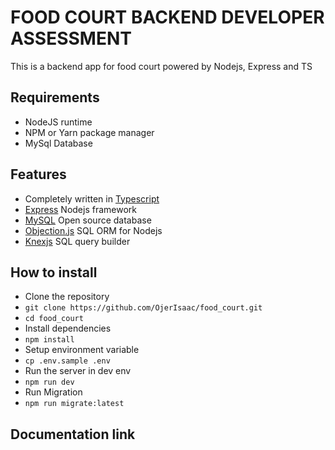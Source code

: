 # FOOD COURT BACKEND DEVELOPER ASSESSMENT
This is a backend app for food court powered by Nodejs, Express and TS

## Requirements
- NodeJS runtime
- NPM or Yarn package manager
- MySql Database

## Features
- Completely written in [Typescript](https://typescriptlang.org/)
- [Express](https://expressjs.com/) Nodejs framework
- [MySQL](https://dev.mysql.com/doc/) Open source database
- [Objection.js](https://vincit.github.io/objection.js/) SQL ORM for Nodejs
- [Knexjs](https://knexjs.org/) SQL query builder

## How to install
- Clone the repository
- `git clone https://github.com/OjerIsaac/food_court.git`
- `cd food_court`
- Install dependencies
- `npm install`
- Setup environment variable
- `cp .env.sample .env`
- Run the server in dev env
- `npm run dev`
- Run Migration
- `npm run migrate:latest`

## Documentation link